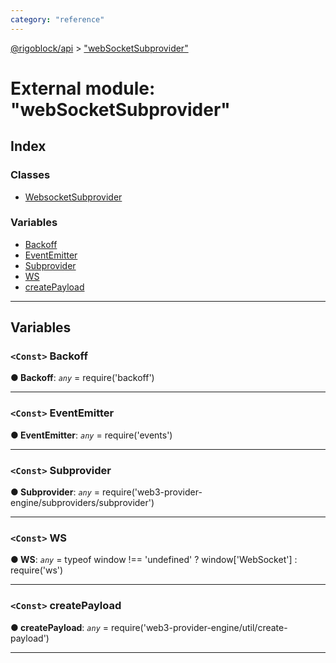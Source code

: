 ```yaml
---
category: "reference"
---
```



[@rigoblock/api](../README.md) > ["webSocketSubprovider"](../modules/_websocketsubprovider_.md)

# External module: "webSocketSubprovider"

## Index

### Classes

* [WebsocketSubprovider](../classes/_websocketsubprovider_.websocketsubprovider.md)

### Variables

* [Backoff](_websocketsubprovider_.md#backoff)
* [EventEmitter](_websocketsubprovider_.md#eventemitter)
* [Subprovider](_websocketsubprovider_.md#subprovider)
* [WS](_websocketsubprovider_.md#ws)
* [createPayload](_websocketsubprovider_.md#createpayload)

---

## Variables

<a id="backoff"></a>

### `<Const>` Backoff

**● Backoff**: *`any`* =  require('backoff')

___
<a id="eventemitter"></a>

### `<Const>` EventEmitter

**● EventEmitter**: *`any`* =  require('events')

___
<a id="subprovider"></a>

### `<Const>` Subprovider

**● Subprovider**: *`any`* =  require('web3-provider-engine/subproviders/subprovider')

___
<a id="ws"></a>

### `<Const>` WS

**● WS**: *`any`* =  typeof window !== 'undefined' ? window['WebSocket'] : require('ws')

___
<a id="createpayload"></a>

### `<Const>` createPayload

**● createPayload**: *`any`* =  require('web3-provider-engine/util/create-payload')

___

